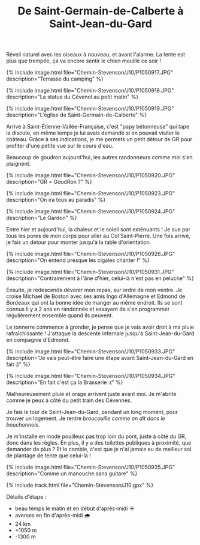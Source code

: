 ﻿---
title: "De Saint-Germain-de-Calberte à Saint-Jean-du-Gard"
permalink: /Chemin-Stevenson/J10/
sidebar:
  nav: "chemin_stevenson"
enable_tracks: true
---

Réveil naturel avec les oiseaux à nouveau, et avant l'alarme.
La tente est plus que trempée, ça va encore sentir le chien mouillé ce soir !

{% include image.html file="Chemin-Stevenson/J10/P1050917.JPG" description="Terrasse du camping" %}

{% include image.html file="Chemin-Stevenson/J10/P1050918.JPG" description="La statue du Cévenol au petit matin" %}

{% include image.html file="Chemin-Stevenson/J10/P1050919.JPG" description="L'église de Saint-Germain-de-Calberte" %}

Arrivé à Saint-Étienne-Vallée-Française, c'est "papy bétonneuse" qui tape la discute, en même temps je lui avais demandé si on pouvait visiter le château.
Grâce à ses indications, je me permets un petit détour de GR pour profiter d'une petite vue sur le cours d'eau.

Beaucoup de goudron aujourd'hui, les autres randonneurs comme moi s'en plaignent.

{% include image.html file="Chemin-Stevenson/J10/P1050920.JPG" description="GR = GoudRon ?" %}

{% include image.html file="Chemin-Stevenson/J10/P1050923.JPG" description="On ira tous au paradis" %}

{% include image.html file="Chemin-Stevenson/J10/P1050924.JPG" description="Le Gardon" %}

Entre hier et aujourd'hui, la chaleur et le soleil sont exténuants ! Je sue par tous les pores de mon corps pour aller au Col Saint-Pierre.
Une fois arrivé, je fais un détour pour monter jusqu'à la table d'orientation.

{% include image.html file="Chemin-Stevenson/J10/P1050926.JPG" description="On entend presque les cigales chanter !" %}

{% include image.html file="Chemin-Stevenson/J10/P1050931.JPG" description="Contrairement à l'âne d'hier, celui-là n'est pas en peluche" %}

Ensuite, je redescends dévorer mon repas, sur ordre de mon ventre.
Je croise Michael de Boston avec ses amis Ingo d'Allemagne et Edmond de Bordeaux qui ont la bonne idée de manger au même endroit.
Ils se sont connus il y a 2 ans en randonnée et essayent de s'en programmer régulièrement ensemble quand ils peuvent.

Le tonnerre commence à gronder, je pense que je vais avoir droit à ma pluie rafraîchissante !
J'attaque la descente infernale jusqu'à Saint-Jean-du-Gard en compagnie d'Edmond.

{% include image.html file="Chemin-Stevenson/J10/P1050933.JPG" description="Je vais peut-être faire une étape avant Saint-Jean-du-Gard en fait :)" %}

{% include image.html file="Chemin-Stevenson/J10/P1050934.JPG" description="En fait c'est ça la Brasserie :(" %}

Malheureusement pluie et orage arrivent juste avant moi. Je m'abrite comme je peux à côté du petit train des Cévennes.

Je fais le tour de Saint-Jean-du-Gard, pendant un long moment, pour trouver un logement.
Je rentre *broucouille comme on dit dans le bouchonnois*.

Je m'installe en mode pouilleux pas trop loin du pont, juste à côté du GR, donc dans les règles.
En plus, il y a des toilettes publiques à proximité, que demander de plus ?
Et le comble, c'est que je n'ai jamais eu de meilleur sol de plantage de tente que celui-là !

{% include image.html file="Chemin-Stevenson/J10/P1050935.JPG" description="Comme un manouche sans guitare" %}

{% include track.html file="Chemin-Stevenson/J10.gpx" %}

Détails d'étape :
* beau temps le matin et en début d'après-midi :sunny:
* averses en fin d'après-midi :cloud_with_rain:
* 24 km
* +1050 m
* -1300 m
